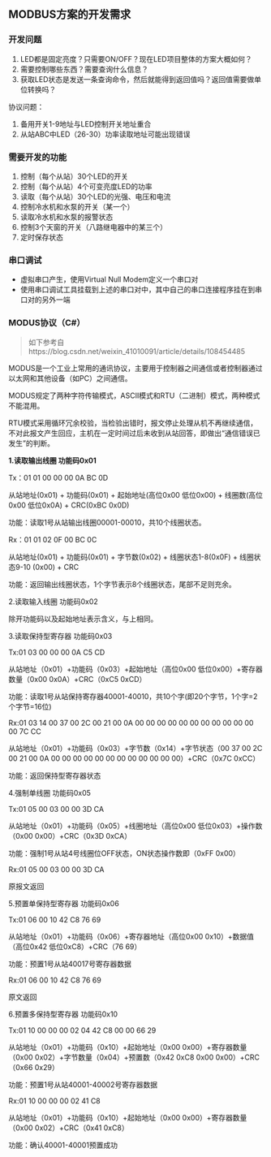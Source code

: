 ## MODBUS方案的开发需求

### 开发问题

1. LED都是固定亮度？只需要ON/OFF？现在LED项目整体的方案大概如何？
2. 需要控制哪些东西？需要查询什么信息？
3. 获取LED状态是发送一条查询命令，然后就能得到返回值吗？返回值需要做单位转换吗？

协议问题：

1. 备用开关1-9地址与LED控制开关地址重合
2. 从站ABC中LED（26-30）功率读取地址可能出现错误

### 需要开发的功能

1. 控制（每个从站）30个LED的开关
2. 控制（每个从站）4个可变亮度LED的功率
3. 读取（每个从站）30个LED的光强、电压和电流
4. 控制冷水机和水泵的开关（某一个）
5. 读取冷水机和水泵的报警状态
6. 控制3个天窗的开关（八路继电器中的某三个）
7. 定时保存状态

### 串口调试

- 虚拟串口产生，使用Virtual Null Modem定义一个串口对
- 使用串口调试工具挂载到上述的串口对中，其中自己的串口连接程序挂在到串口对的另外一端

### MODUS协议（C#）

> 如下参考自https://blog.csdn.net/weixin_41010091/article/details/108454485

MODUS是一个工业上常用的通讯协议，主要用于控制器之间通信或者控制器通过以太网和其他设备（如PC）之间通信。

MODUS规定了两种字符传输模式，ASCII模式和RTU（二进制）模式，两种模式不能混用。

RTU模式采用循环冗余校验，当检验出错时，报文停止处理从机不再继续通信，不对此报文产生回应，主机在一定时间过后未收到从站回答，即做出“通信错误已发生”的判断。

**1.读取输出线圈 功能码0x01**

Tx：01 01 00 00 00 0A BC 0D

从站地址(0x01) + 功能码(0x01) + 起始地址(高位0x00 低位0x00) + 线圈数(高位0x00 低位0x0A) + CRC(0xBC 0x0D)

功能：读取1号从站输出线圈00001-00010，共10个线圈状态。

Rx：01 01 02 0F 00 BC 0C

从站地址(0x01) + 功能码(0x01) + 字节数(0x02) + 线圈状态1-8(0x0F) + 线圈状态9-10 (0x00) + CRC

功能：返回输出线圈状态，1个字节表示8个线圈状态，尾部不足则充余。

2.读取输入线圈   功能码0x02     

除开功能码以及起始地址表示含义，与上相同。



3.读取保持型寄存器   功能码0x03

Tx:01 03 00 00 00 0A C5 CD

从站地址（0x01）+功能码（0x03）+起始地址（高位0x00  低位0x00）+寄存器数量（0x00  0x0A）+CRC（0xC5  0xCD）

功能：读取1号从站保持寄存器40001-40010，共10个字(即20个字节，1个字=2个字节=16位)

Rx:01 03 14 00 37 00 2C 00 21 00 0A 00 00 00 00 00 00 00 00 00 00 00 00 7C CC

从站地址（0x01）+功能码（0x03）+字节数（0x14）+字节状态（00 37 00 2C 00 21 00 0A 00 00 00 00 00 00 00 00 00 00 00 00）+CRC（0x7C 0xCC）

功能：返回保持型寄存器状态

 

4.强制单线圈   功能码0x05

Tx:01 05 00 03 00 00 3D CA

从站地址（0x01）+功能码（0x05）+线圈地址（高位0x00  低位0x03）+操作数（0x00  0x00）+CRC（0x3D  0xCA）

功能：强制1号从站4号线圈位OFF状态，ON状态操作数即（0xFF  0x00）

Rx:01 05 00 03 00 00 3D CA

原报文返回

 

5.预置单保持型寄存器   功能码0x06

Tx:01 06 00 10 42 C8 76 69

从站地址（0x01）+功能码（0x06）+寄存器地址（高位0x00  0x10）+数据值（高位0x42  低位0xC8）+CRC（76 69）   

功能：预置1号从站40017号寄存器数据

Rx:01 06 00 10 42 C8 76 69

原文返回
           

6.预置多保持型寄存器   功能码0x10

Tx:01 10 00 00 00 02 04 42 C8 00 00 66 29

从站地址（0x01）+功能码（0x10）+起始地址（0x00  0x00）+寄存器数量（0x00  0x02）+字节数量（0x04）+预置数（0x42 0xC8  0x00  0x00）+CRC（0x66  0x29）           

功能：预置1号从站40001-40002号寄存器数据    

Rx:01 10 00 00 00 02 41 C8 

从站地址（0x01）+功能码（0x10）+起始地址（0x00  0x00）+寄存器数量（0x00  0x02）+CRC（0x41 0xC8）

功能：确认40001-40001预置成功